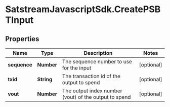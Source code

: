 # SatstreamJavascriptSdk.CreatePSBTInput

## Properties
Name | Type | Description | Notes
------------ | ------------- | ------------- | -------------
**sequence** | **Number** | The sequence number to use for the input | [optional] 
**txid** | **String** | The transaction id of the output to spend | [optional] 
**vout** | **Number** | The output index number (vout) of the output to spend | [optional] 
